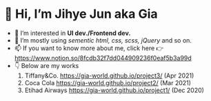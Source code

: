 
# 👋 Hi, I’m Jihye Jun aka Gia
- 👀 I’m interested in **UI dev./Frontend dev.**
- 🌱 I’m mostly using *sementic html, css, scss, jQuery* and so on.
- 📫 If you want to know more about me, click here 👉 https://www.notion.so/8fcdb32f7dd044909236f0eaf5b3a99d
- 👇 Below are my works 
    1. Tiffany&Co. https://gia-world.github.io/project3/ (Apr 2021)
    2. Coca Cola https://gia-world.github.io/project2/ (Mar 2021)
    3. Etihad Airways https://gia-world.github.io/project1/ (Dec 2020)
    
    
<!---
gia-world/gia-world is a ✨ special ✨ repository because its `README.md` (this file) appears on your GitHub profile.
You can click the Preview link to take a look at your changes.
--->


